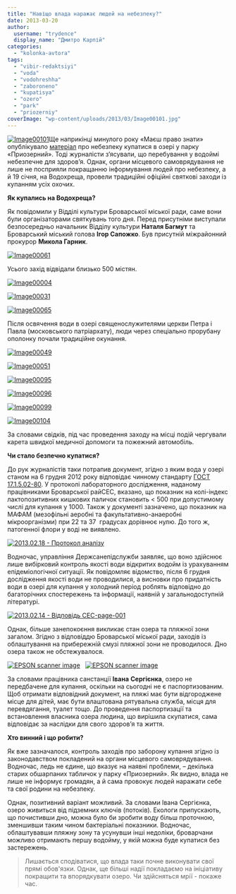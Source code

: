 ```yaml
---
title: "Навіщо влада наражає людей на небезпеку?"
date: 2013-03-20
author: 
  username: "trydence"
  display_name: "Дмитро Карпій"
categories: 
  - "kolonka-avtora"
tags: 
  - "vibir-redaktsiyi"
  - "voda"
  - "vodohreshha"
  - "zaboroneno"
  - "kupatisya"
  - "ozero"
  - "park"
  - "priozerniy"
coverImage: "wp-content/uploads/2013/03/Image00101.jpg"
---
```


[![Image00101](https://mpz.brovary.org/wp-content/uploads/2013/03/Image00101.jpg)](https://mpz.brovary.org/wp-content/uploads/2013/03/Image00101.jpg)Ще наприкінці минулого року «Маєш право знати» опублікувало [матеріал](https://mpz.brovary.org/chi-bezpechno-kupatisya-u-ozeri-v-parku-priozerniy/) про небезпеку купатися в озері у парку «Приозерний». Тоді журналісти з’ясували, що перебування у водоймі небезпечне для здоров’я. Однак, органи місцевого самоврядування не лише не посприяли покращанню інформування людей про небезпеку, а й 19 січня, на Водохреща, провели традиційні офіційні святкові заходи із купанням усіх охочих.

**Як купались на Водохреща?**

Як повідомили у Відділі культури Броварської міської ради, саме вони були організаторами святкувань того дня. Перед присутніми виступали безпосередньо начальник Відділу культури **Наталя Багмут** та Броварський міський голова **Ігор Сапожко**. Був присутній міжрайонний прокурор **Микола Гарник**.

[![Image00061](https://mpz.brovary.org/wp-content/uploads/2013/03/Image00061.jpg)](https://mpz.brovary.org/wp-content/uploads/2013/03/Image00061.jpg)

Усього захід відвідали близько 500 містян.

[![Image00004](https://mpz.brovary.org/wp-content/uploads/2013/03/Image000041.jpg)](https://mpz.brovary.org/wp-content/uploads/2013/03/Image000041.jpg)

[![Image00031](https://mpz.brovary.org/wp-content/uploads/2013/03/Image00031.jpg)](https://mpz.brovary.org/wp-content/uploads/2013/03/Image00031.jpg)

[![Image00065](https://mpz.brovary.org/wp-content/uploads/2013/03/Image00065.jpg)](https://mpz.brovary.org/wp-content/uploads/2013/03/Image00065.jpg)

Після освячення води в озері священослужителями церкви Петра і Павла (московського патріархату), люди через спеціально прорубану ополонку почали традиційне окунання.

[![Image00049](https://mpz.brovary.org/wp-content/uploads/2013/03/Image000491.jpg)](https://mpz.brovary.org/wp-content/uploads/2013/03/Image000491.jpg)

[![Image00051](https://mpz.brovary.org/wp-content/uploads/2013/03/Image00051.jpg)](https://mpz.brovary.org/wp-content/uploads/2013/03/Image00051.jpg)

[![Image00095](https://mpz.brovary.org/wp-content/uploads/2013/03/Image00095.jpg)](https://mpz.brovary.org/wp-content/uploads/2013/03/Image00095.jpg)

[![Image00096](https://mpz.brovary.org/wp-content/uploads/2013/03/Image00096.jpg)](https://mpz.brovary.org/wp-content/uploads/2013/03/Image00096.jpg)

[![Image00099](https://mpz.brovary.org/wp-content/uploads/2013/03/Image00099.jpg)](https://mpz.brovary.org/wp-content/uploads/2013/03/Image00099.jpg)

[![Image00104](https://mpz.brovary.org/wp-content/uploads/2013/03/Image00104.jpg)](https://mpz.brovary.org/wp-content/uploads/2013/03/Image00104.jpg)

За словами свідків, під час проведення заходу на місці подій чергували карета швидкої медичної допомоги та пожежний автомобіль.

**Чи стало безпечно купатися?**

До рук журналістів таки потрапив документ, згідно з яким вода у озері станом на 6 грудня 2012 року відповідає чинному стандарту [ГОСТ 17.1.5.02-80](http://www.docload.ru/Basesdoc/21/21074/index.htm). У протоколі лабораторного дослідження, наданому працівниками Броварської райСЕС, вказано, що показник на колі-індекс лактопозитивних кишкових паличок становить < 500 при допустимому числі для купання у 1000. Також у документі зазначено, що показник на МАФАМ (мезофільні аеробні та факультативно-анаеробні мікроорганізми) при 22 та 37  градусах дорівнює нулю. До того ж, патогенної флори у воді не виявлено.

[![2013.02.18 - Протокол аналізу](https://mpz.brovary.org/wp-content/uploads/2013/03/2013.02.18-Protokol-analizu.jpg)](https://mpz.brovary.org/wp-content/uploads/2013/03/2013.02.18-Protokol-analizu.jpg)

Водночас, управління Держсанепідслужби заявляє, що воно здійснює лише вибірковий контроль якості води відкритих водойм із урахуванням епідеміологічної ситуації. Як повідомляє відомство, після 6 грудня дослідження якості води не проводилися, а висновки про придатність води в озері для купання у холодний період роблять відповідно до багаторічних спостережень та інформації, наявній у загальнодоступній літературі.

[![2013.02.14 - Відповідь СЕС-page-001](https://mpz.brovary.org/wp-content/uploads/2013/03/2013.02.14-Vidpovid-SES-page-001.jpg)](https://mpz.brovary.org/wp-content/uploads/2013/03/2013.02.14-Vidpovid-SES-page-001.jpg)

Однак, більше занепокоєння викликає стан озера та пляжної зони загалом. Згідно з відповіддю Броварської міської ради, заходів із облаштування на прибережній смузі пляжної зони не проводилося. Дно озера також не обстежувалося.

[![EPSON scanner image](https://mpz.brovary.org/wp-content/uploads/2013/03/2013.01.29-Vidp.BMR_zapit_1.jpg)](https://mpz.brovary.org/wp-content/uploads/2013/03/2013.01.29-Vidp.BMR_zapit_1.jpg)   [![EPSON scanner image](https://mpz.brovary.org/wp-content/uploads/2013/03/2013.01.29-Vidp.BMR_zapit_2.jpg)](https://mpz.brovary.org/wp-content/uploads/2013/03/2013.01.29-Vidp.BMR_zapit_2.jpg)

За словами працівника санстанції **Івана** **Сергієнка**, озеро не передбачене для купання, оскільки на сьогодні не є паспортизованим. Щоб отримати відповідний документ, на пляжі має бути відгороджене місце для дітей, має бути влаштована рятувальна служба, місця для перевдягання, туалет тощо. До проведення паспортизації та встановлення власника озера людина, що вирішила скупатися, сама відповідає за наслідки для свого здоров’я та життя.

**Хто винний і що робити?**

Як вже зазначалося, контроль заходів про заборону купання згідно із законодавством покладений на органи місцевого самоврядування. Водночас, ледь не єдине, що вказує на наявні проблеми, – декілька старих обшарпаних табличок у парку «Приозерний». Як видно, влада не лише не інформує громадян, а й сама провокує людей наражати себе та свої родини на небезпеку.

Однак, позитивний варіант можливий. За словами Івана Сергієнка, озеро живиться від підземних ключів (потоків). Екологи припускають, що почистивши дно, можна було би зробити воду більш проточною, зменшивши таким чином бактеріальні показники. Водночас, облаштувавши пляжну зону та усунувши інші недоліки, броварчани можливо отримають першу водойму, у якій можна буде купатися без застережень.

> Лишається сподіватися, що влада таки почне виконувати свої прямі обов'язки. Однак, ще більші надії покладаємо на ініціативу покращити та впорядкувати озеро. Чи здійсняться мрії - покаже час.
